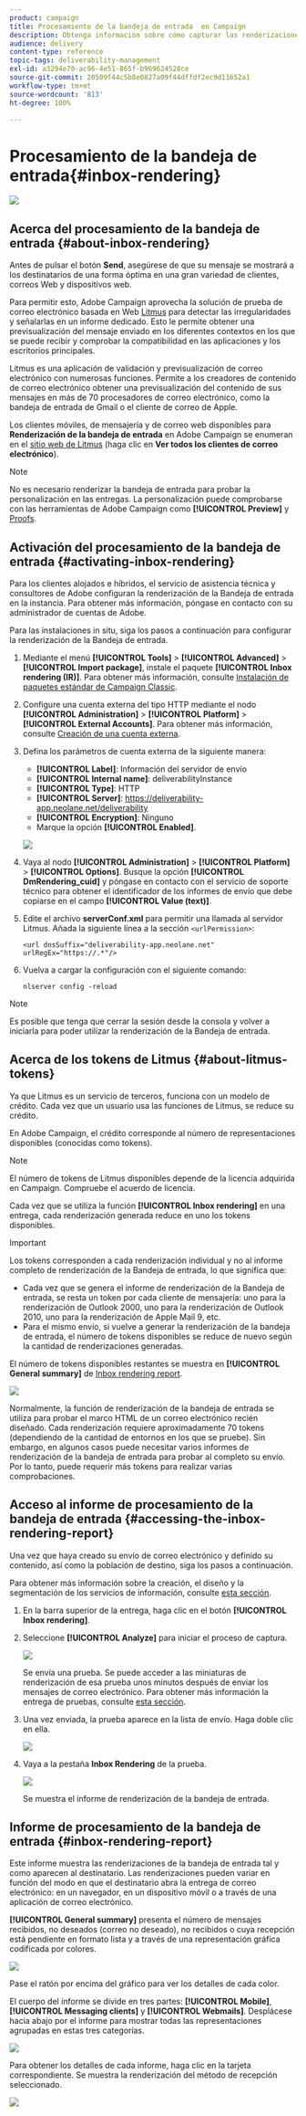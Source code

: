 ```yaml
---
product: campaign
title: Procesamiento de la bandeja de entrada  en Campaign
description: Obtenga información sobre cómo capturar las renderizaciones de correo electrónico y ponerlas a disposición en un informe dedicado
audience: delivery
content-type: reference
topic-tags: deliverability-management
exl-id: a3294e70-ac96-4e51-865f-b969624528ce
source-git-commit: 20509f44c5b8e0827a09f44dffdf2ec9d11652a1
workflow-type: tm+mt
source-wordcount: '813'
ht-degree: 100%

---
```


# Procesamiento de la bandeja de entrada{#inbox-rendering}

![](../../assets/common.svg)

## Acerca del procesamiento de la bandeja de entrada {#about-inbox-rendering}

Antes de pulsar el botón **Send**, asegúrese de que su mensaje se mostrará a los destinatarios de una forma óptima en una gran variedad de clientes, correos Web y dispositivos web.

Para permitir esto, Adobe Campaign aprovecha la solución de prueba de correo electrónico basada en Web [Litmus](https://litmus.com/email-testing) para detectar las irregularidades y señalarlas en un informe dedicado. Esto le permite obtener una previsualización del mensaje enviado en los diferentes contextos en los que se puede recibir y comprobar la compatibilidad en las aplicaciones y los escritorios principales.

Litmus es una aplicación de validación y previsualización de correo electrónico con numerosas funciones. Permite a los creadores de contenido de correo electrónico obtener una previsualización del contenido de sus mensajes en más de 70 procesadores de correo electrónico, como la bandeja de entrada de Gmail o el cliente de correo de Apple.

Los clientes móviles, de mensajería y de correo web disponibles para **Renderización de la bandeja de entrada** en Adobe Campaign se enumeran en el [sitio web de Litmus](https://litmus.com/email-testing) (haga clic en **Ver todos los clientes de correo electrónico**).

>[!NOTE]
>
>No es necesario renderizar la bandeja de entrada para probar la personalización en las entregas. La personalización puede comprobarse con las herramientas de Adobe Campaign como **[!UICONTROL Preview]** y [Proofs](steps-validating-the-delivery.md#sending-a-proof).

## Activación del procesamiento de la bandeja de entrada {#activating-inbox-rendering}

Para los clientes alojados e híbridos, el servicio de asistencia técnica y consultores de Adobe configuran la renderización de la Bandeja de entrada en la instancia. Para obtener más información, póngase en contacto con su administrador de cuentas de Adobe.

Para las instalaciones in situ, siga los pasos a continuación para configurar la renderización de la Bandeja de entrada.

1. Mediante el menú **[!UICONTROL Tools]** > **[!UICONTROL Advanced]** > **[!UICONTROL Import package]**, instale el paquete **[!UICONTROL Inbox rendering (IR)]**. Para obtener más información, consulte [Instalación de paquetes estándar de Campaign Classic](../../installation/using/installing-campaign-standard-packages.md).
1. Configure una cuenta externa del tipo HTTP mediante el nodo **[!UICONTROL Administration]** > **[!UICONTROL Platform]** > **[!UICONTROL External Accounts]**. Para obtener más información, consulte [Creación de una cuenta externa](../../installation/using/external-accounts.md#creating-an-external-account).
1. Defina los parámetros de cuenta externa de la siguiente manera:
   * **[!UICONTROL Label]**: Información del servidor de envío
   * **[!UICONTROL Internal name]**: deliverabilityInstance
   * **[!UICONTROL Type]**: HTTP
   * **[!UICONTROL Server]**: https://deliverability-app.neolane.net/deliverability
   * **[!UICONTROL Encryption]**: Ninguno
   * Marque la opción **[!UICONTROL Enabled]**.

   ![](assets/s_tn_inbox_rendering_external-account.png)

1. Vaya al nodo **[!UICONTROL Administration]** > **[!UICONTROL Platform]** > **[!UICONTROL Options]**. Busque la opción **[!UICONTROL DmRendering_cuid]** y póngase en contacto con el servicio de soporte técnico para obtener el identificador de los informes de envío que debe copiarse en el campo **[!UICONTROL Value (text)]**.
1. Edite el archivo **serverConf.xml** para permitir una llamada al servidor Litmus. Añada la siguiente línea a la sección `<urlPermission>`:

   ```
   <url dnsSuffix="deliverability-app.neolane.net" urlRegEx="https://.*"/>
   ```

1. Vuelva a cargar la configuración con el siguiente comando:

   ```
   nlserver config -reload
   ```

>[!NOTE]
>
>Es posible que tenga que cerrar la sesión desde la consola y volver a iniciarla para poder utilizar la renderización de la Bandeja de entrada.

## Acerca de los tokens de Litmus {#about-litmus-tokens}

Ya que Litmus es un servicio de terceros, funciona con un modelo de crédito. Cada vez que un usuario usa las funciones de Litmus, se reduce su crédito.

En Adobe Campaign, el crédito corresponde al número de representaciones disponibles (conocidas como tokens).

>[!NOTE]
>
>El número de tokens de Litmus disponibles depende de la licencia adquirida en Campaign. Compruebe el acuerdo de licencia.

Cada vez que se utiliza la función **[!UICONTROL Inbox rendering]** en una entrega, cada renderización generada reduce en uno los tokens disponibles.

>[!IMPORTANT]
>
>Los tokens corresponden a cada renderización individual y no al informe completo de renderización de la Bandeja de entrada, lo que significa que:
>
>* Cada vez que se genera el informe de renderización de la Bandeja de entrada, se resta un token por cada cliente de mensajería: uno para la renderización de Outlook 2000, uno para la renderización de Outlook 2010, uno para la renderización de Apple Mail 9, etc.
>* Para el mismo envío, si vuelve a generar la renderización de la bandeja de entrada, el número de tokens disponibles se reduce de nuevo según la cantidad de renderizaciones generadas.
>


El número de tokens disponibles restantes se muestra en **[!UICONTROL General summary]** de [Inbox rendering report](#inbox-rendering-report).

![](assets/s_tn_inbox_rendering_tokens.png)

Normalmente, la función de renderización de la bandeja de entrada se utiliza para probar el marco HTML de un correo electrónico recién diseñado. Cada renderización requiere aproximadamente 70 tokens (dependiendo de la cantidad de entornos en los que se pruebe). Sin embargo, en algunos casos puede necesitar varios informes de renderización de la bandeja de entrada para probar al completo su envío. Por lo tanto, puede requerir más tokens para realizar varias comprobaciones.

## Acceso al informe de procesamiento de la bandeja de entrada {#accessing-the-inbox-rendering-report}

Una vez que haya creado su envío de correo electrónico y definido su contenido, así como la población de destino, siga los pasos a continuación.

Para obtener más información sobre la creación, el diseño y la segmentación de los servicios de información, consulte [esta sección](about-email-channel.md).

1. En la barra superior de la entrega, haga clic en el botón **[!UICONTROL Inbox rendering]**.
1. Seleccione **[!UICONTROL Analyze]** para iniciar el proceso de captura.

   ![](assets/s_tn_inbox_rendering_button.png)

   Se envía una prueba. Se puede acceder a las miniaturas de renderización de esa prueba unos minutos después de enviar los mensajes de correo electrónico. Para obtener más información la entrega de pruebas, consulte [esta sección](steps-validating-the-delivery.md#sending-a-proof).

1. Una vez enviada, la prueba aparece en la lista de envío. Haga doble clic en ella.

   ![](assets/s_tn_inbox_rendering_delivery_list.png)

1. Vaya a la pestaña **Inbox Rendering** de la prueba.

   ![](assets/s_tn_inbox_rendering_tab.png)

   Se muestra el informe de renderización de la bandeja de entrada.

## Informe de procesamiento de la bandeja de entrada {#inbox-rendering-report}

Este informe muestra las renderizaciones de la bandeja de entrada tal y como aparecen al destinatario. Las renderizaciones pueden variar en función del modo en que el destinatario abra la entrega de correo electrónico: en un navegador, en un dispositivo móvil o a través de una aplicación de correo electrónico.

**[!UICONTROL General summary]** presenta el número de mensajes recibidos, no deseados (correo no deseado), no recibidos o cuya recepción está pendiente en formato lista y a través de una representación gráfica codificada por colores.

![](assets/s_tn_inbox_rendering_summary.png)

Pase el ratón por encima del gráfico para ver los detalles de cada color.

El cuerpo del informe se divide en tres partes: **[!UICONTROL Mobile]**, **[!UICONTROL Messaging clients]** y **[!UICONTROL Webmails]**. Desplácese hacia abajo por el informe para mostrar todas las representaciones agrupadas en estas tres categorías.

![](assets/s_tn_inbox_rendering_report.png)

Para obtener los detalles de cada informe, haga clic en la tarjeta correspondiente. Se muestra la renderización del método de recepción seleccionado.

![](assets/s_tn_inbox_rendering_example.png)
